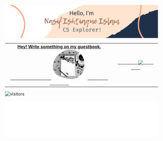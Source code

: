 <img alt="Hello, I'm Nasif. " src="https://raw.githubusercontent.com/oii-nasif/oii-nasif/master/images/header.jpg"> 

<table width="100%">
    <tr>
        <td align="center">
            <a href="https://github.com/oii-nasif/oii-nasif/issues/new?template=Guestbook_entry.md">
                <strong>Hey! Write something on my guestbook.</strong>
                <br />
                <span>&nbsp;&nbsp;&nbsp;&nbsp;&nbsp;&nbsp;&nbsp;&nbsp;</span> 
                <span>&nbsp;&nbsp;&nbsp;&nbsp;&nbsp;&nbsp;&nbsp;&nbsp;</span>                
                <span>&nbsp;&nbsp;&nbsp;&nbsp;&nbsp;&nbsp;&nbsp;&nbsp;</span> 
                <span>&nbsp;&nbsp;&nbsp;&nbsp;&nbsp;&nbsp;&nbsp;&nbsp;</span>
                <img height="100" alt="Book" src="https://raw.githubusercontent.com/oii-nasif/oii-nasif/master/images/guest_book.png"> 
                <span>&nbsp;&nbsp;&nbsp;&nbsp;&nbsp;&nbsp;&nbsp;&nbsp;</span> 
                <span>&nbsp;&nbsp;&nbsp;&nbsp;&nbsp;&nbsp;&nbsp;&nbsp;</span>
                <span>&nbsp;&nbsp;&nbsp;&nbsp;&nbsp;&nbsp;&nbsp;&nbsp;</span>  
                <span>&nbsp;&nbsp;&nbsp;&nbsp;&nbsp;&nbsp;&nbsp;&nbsp;</span>               
            </a>   
        </td>
        <td align="center">
            <a href="https://github.com/oii-nasif/github-readme-stats">
                <span>&nbsp;&nbsp;&nbsp;&nbsp;&nbsp;&nbsp;&nbsp;&nbsp;</span>
                <span>&nbsp;&nbsp;&nbsp;&nbsp;&nbsp;&nbsp;&nbsp;&nbsp;</span>    
                <img align="center" src="https://github-readme-stats.vercel.app/api/top-langs/?username=oii-nasif" />
                <span>&nbsp;&nbsp;&nbsp;&nbsp;&nbsp;&nbsp;&nbsp;&nbsp;</span>
                <span>&nbsp;&nbsp;&nbsp;&nbsp;&nbsp;&nbsp;&nbsp;&nbsp;</span>
            </a>
        </td>
    </tr>
</table>

<!-- Current Projects
<div><p>The projects I am currently working on: </p></div>
[![ReadMe Card](https://github-readme-stats.vercel.app/api/pin/?username=oii-nasif&repo=reponame)](repo link)
[![ReadMe Card](https://github-readme-stats.vercel.app/api/pin/?username=oii-nasif&repo=reponame)](repo link)
<br />


<a href="https://github.com/oii-nasif/github-readme-stats">
  <img align="center" src="https://github-readme-stats.vercel.app/api?username=oii-nasif&show_icons=true&line_height=27" alt="Nasif's github stats" />
</a>
<!-- Visitors deactivated 
<p align="center"> 
  Visitor count<br>
  <img src="https://profile-counter.glitch.me/oii-nasif/count.svg" />
</p>
-->

![visitors](https://visitor-badge.laobi.icu/badge?page_id=oii-nasif.oii-nasif)


<!-- Footer -->
<div align="center">
    <img height="120" alt="Thanks for visiting me" width="100%" src="https://raw.githubusercontent.com/oii-nasif/oii-nasif/master/images/marquee.svg" />
    <br />
</div>